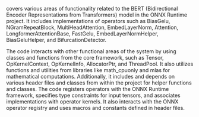covers various areas of functionality related to the BERT (Bidirectional Encoder Representations from Transformers) model in the ONNX Runtime project. It includes implementations of operators such as BiasGelu, NGramRepeatBlock, MultiHeadAttention, EmbedLayerNorm, Attention, LongformerAttentionBase, FastGelu, EmbedLayerNormHelper, BiasGeluHelper, and BifurcationDetector.

The code interacts with other functional areas of the system by using classes and functions from the core framework, such as Tensor, OpKernelContext, OpKernelInfo, AllocatorPtr, and ThreadPool. It also utilizes functions and utilities from libraries like math_cpuonly and mlas for mathematical computations. Additionally, it includes and depends on various header files and classes from within the project for helper functions and classes. The code registers operators with the ONNX Runtime framework, specifies type constraints for input tensors, and associates implementations with operator kernels. It also interacts with the ONNX operator registry and uses macros and constants defined in header files.